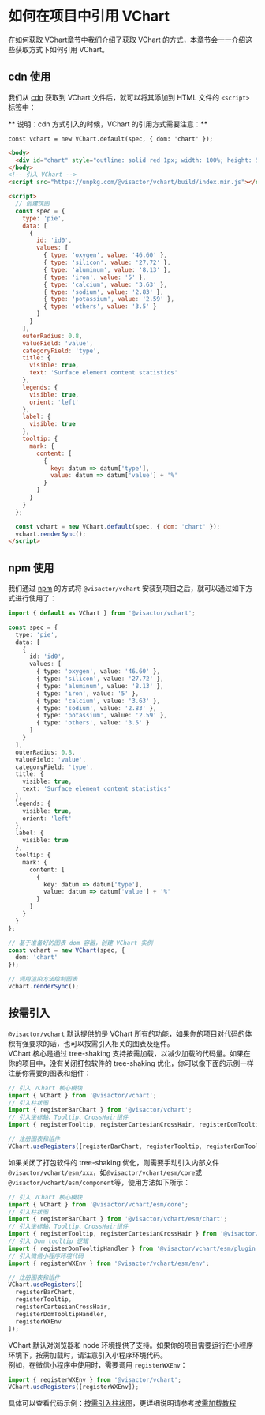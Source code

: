 # 如何在项目中引用 VChart

在[如何获取 VChart](./How_to_Get_VChart)章节中我们介绍了获取 VChart 的方式，本章节会一一介绍这些获取方式下如何引用 VChart。

## cdn 使用

我们从 [cdn](./How_to_Get_VChart#cdn-获取) 获取到 VChart 文件后，就可以将其添加到 HTML 文件的 `<script>` 标签中：

** 说明：cdn 方式引入的时候，VChart 的引用方式需要注意：**

`const vchart = new VChart.default(spec, { dom: 'chart' });`

```html
<body>
  <div id="chart" style="outline: solid red 1px; width: 100%; height: 500px"></div>
</body>
<!-- 引入 VChart -->
<script src="https://unpkg.com/@visactor/vchart/build/index.min.js"></script>

<script>
  // 创建饼图
  const spec = {
    type: 'pie',
    data: [
      {
        id: 'id0',
        values: [
          { type: 'oxygen', value: '46.60' },
          { type: 'silicon', value: '27.72' },
          { type: 'aluminum', value: '8.13' },
          { type: 'iron', value: '5' },
          { type: 'calcium', value: '3.63' },
          { type: 'sodium', value: '2.83' },
          { type: 'potassium', value: '2.59' },
          { type: 'others', value: '3.5' }
        ]
      }
    ],
    outerRadius: 0.8,
    valueField: 'value',
    categoryField: 'type',
    title: {
      visible: true,
      text: 'Surface element content statistics'
    },
    legends: {
      visible: true,
      orient: 'left'
    },
    label: {
      visible: true
    },
    tooltip: {
      mark: {
        content: [
          {
            key: datum => datum['type'],
            value: datum => datum['value'] + '%'
          }
        ]
      }
    }
  };

  const vchart = new VChart.default(spec, { dom: 'chart' });
  vchart.renderSync();
</script>
```

## npm 使用

我们通过 [npm](./How_to_Get_VChart#npm-获取) 的方式将 `@visactor/vchart` 安装到项目之后，就可以通过如下方式进行使用了：

```ts
import { default as VChart } from '@visactor/vchart';

const spec = {
  type: 'pie',
  data: [
    {
      id: 'id0',
      values: [
        { type: 'oxygen', value: '46.60' },
        { type: 'silicon', value: '27.72' },
        { type: 'aluminum', value: '8.13' },
        { type: 'iron', value: '5' },
        { type: 'calcium', value: '3.63' },
        { type: 'sodium', value: '2.83' },
        { type: 'potassium', value: '2.59' },
        { type: 'others', value: '3.5' }
      ]
    }
  ],
  outerRadius: 0.8,
  valueField: 'value',
  categoryField: 'type',
  title: {
    visible: true,
    text: 'Surface element content statistics'
  },
  legends: {
    visible: true,
    orient: 'left'
  },
  label: {
    visible: true
  },
  tooltip: {
    mark: {
      content: [
        {
          key: datum => datum['type'],
          value: datum => datum['value'] + '%'
        }
      ]
    }
  }
};

// 基于准备好的图表 dom 容器，创建 VChart 实例
const vchart = new VChart(spec, {
  dom: 'chart'
});

// 调用渲染方法绘制图表
vchart.renderSync();
```

## 按需引入

`@visactor/vchart` 默认提供的是 VChart 所有的功能，如果你的项目对代码的体积有强要求的话，也可以按需引入相关的图表及组件。  
VChart 核心是通过 tree-shaking 支持按需加载，以减少加载的代码量。如果在你的项目中，没有关闭打包软件的 tree-shaking 优化，你可以像下面的示例一样注册你需要的图表和组件：

```ts
// 引入 VChart 核心模块
import { VChart } from '@visactor/vchart';
// 引入柱状图
import { registerBarChart } from '@visactor/vchart';
// 引入坐标轴、Tooltip、CrossHair组件
import { registerTooltip, registerCartesianCrossHair, registerDomTooltipHandler } from '@visactor/vchart';

// 注册图表和组件
VChart.useRegisters([registerBarChart, registerTooltip, registerDomTooltipHandler, registerCartesianCrossHair]);
```

如果关闭了打包软件的 tree-shaking 优化，则需要手动引入内部文件 `@visactor/vchart/esm/xxx`，如`@visactor/vchart/esm/core`或`@visactor/vchart/esm/component`等，使用方法如下所示：

```ts
// 引入 VChart 核心模块
import { VChart } from '@visactor/vchart/esm/core';
// 引入柱状图
import { registerBarChart } from '@visactor/vchart/esm/chart';
// 引入坐标轴、Tooltip、CrossHair组件
import { registerTooltip, registerCartesianCrossHair } from '@visactor/vchart/esm/component';
// 引入 Dom tooltip 逻辑
import { registerDomTooltipHandler } from '@visactor/vchart/esm/plugin';
// 引入微信小程序环境代码
import { registerWXEnv } from '@visactor/vchart/esm/env';

// 注册图表和组件
VChart.useRegisters([
  registerBarChart,
  registerTooltip,
  registerCartesianCrossHair,
  registerDomTooltipHandler,
  registerWXEnv
]);
```

VChart 默认对浏览器和 node 环境提供了支持。如果你的项目需要运行在小程序环境下，按需加载时，请注意引入小程序环境代码。  
例如，在微信小程序中使用时，需要调用 `registerWXEnv`：

```ts
import { registerWXEnv } from '@visactor/vchart';
VChart.useRegisters([registerWXEnv]);
```

具体可以查看代码示例：[按需引入柱状图](https://codesandbox.io/s/the-example-of-visactor-vcharts-shrinking-bundle-size-4gsdfn)，更详细说明请参考[按需加载教程](/vchart/guide/tutorial_docs/Load_on_Demand)
